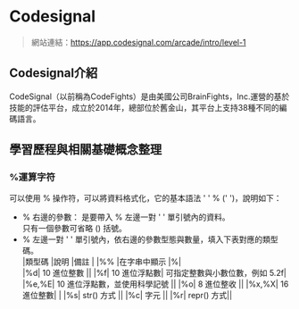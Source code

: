 # Codesignal
> 網站連結：https://app.codesignal.com/arcade/intro/level-1
## Codesignal介紹
CodeSignal（以前稱為CodeFights）是由美國公司BrainFights，Inc.運營的基於技能的評估平台，成立於2014年，總部位於舊金山，其平台上支持38種不同的編碼語言。
## 學習歷程與相關基礎概念整理
### %運算字符
可以使用 % 操作符，可以將資料格式化，它的基本語法 ' ' % (' ')，說明如下：  
* % 右邊的參數：
是要帶入 % 左邊一對 ' ' 單引號內的資料。  
只有一個參數可省略 () 括號。  
* % 左邊一對 ' ' 單引號內，依右邊的參數型態與數量，填入下表對應的類型碼。  
|類型碼 |說明 |備註 |
|%%	|在字串中顯示 |%|	 
|%d|	10 進位整數	 ||
|%f|	10 進位浮點數|	可指定整數與小數位數，例如 5.2f|
|%e,%E|	10 進位浮點數，並使用科學記號	 ||
|%o|	8 進位整收	 ||
|%x,%X|	16 進位整數|	 |
|%s|	str() 方式	 ||
|%c|	字元	 ||
|%r|	repr() 方式||
